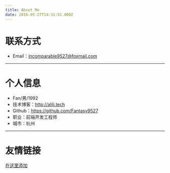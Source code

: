 ```yaml
---
title: About Me
date: 2016-05-27T14:31:51.000Z
---
```


# 联系方式

- Email：incomparable9527@foxmail.com
<!-- - 电  话：15658001769 -->

---

# 个人信息

 - Fan/男/1992
 - 技术博客：http://alili.tech 
 - Github：https://github.com/Fantasy9527
 - 职业：前端开发工程师
 - 城市：杭州

---

# 友情链接

[在这里添加](https://github.com/Fantasy9527/alili.tech/blob/Blog/source/about/index.md)